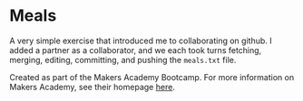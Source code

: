 # Meals

A very simple exercise that introduced me to collaborating on github. I added a partner as a collaborator, and we each took turns fetching, merging, editing, committing, and pushing the `meals.txt` file. 

Created as part of the Makers Academy Bootcamp. For more information on Makers Academy, see their homepage [here](http://www.makersacademy.com).
